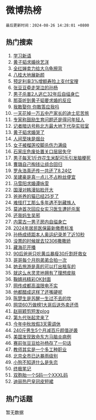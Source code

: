 # 微博热榜

`最后更新时间：2024-08-26 14:28:01 +0800`

## 热门搜索

1. [学习新语](https://m.weibo.cn/search?containerid=100103type%3D1%26t%3D10%26q%3D%23%E5%AD%A6%E4%B9%A0%E6%96%B0%E8%AF%AD%23&stream_entry_id=51&isnewpage=1&extparam=seat%3D1%26stream_entry_id%3D51%26c_type%3D51%26cate%3D10103%26pos%3D0%26q%3D%2523%25E5%25AD%25A6%25E4%25B9%25A0%25E6%2596%25B0%25E8%25AF%25AD%2523%26dgr%3D0%26filter_type%3Drealtimehot%26display_time%3D1724653680%26pre_seqid%3D172465368058509450124)
1. [黄子韬求婚徐艺洋](https://m.weibo.cn/search?containerid=100103type%3D1%26t%3D10%26q%3D%E9%BB%84%E5%AD%90%E9%9F%AC%E6%B1%82%E5%A9%9A%E5%BE%90%E8%89%BA%E6%B4%8B&stream_entry_id=31&isnewpage=1&extparam=seat%3D1%26lcate%3D5001%26band_rank%3D1%26q%3D%25E9%25BB%2584%25E5%25AD%2590%25E9%259F%25AC%25E6%25B1%2582%25E5%25A9%259A%25E5%25BE%2590%25E8%2589%25BA%25E6%25B4%258B%26dgr%3D0%26filter_type%3Drealtimehot%26c_type%3D31%26flag%3D2%26pos%3D0%26cate%3D5001%26realpos%3D1%26stream_entry_id%3D31%26display_time%3D1724653680%26pre_seqid%3D172465368058509450124)
1. [全红婵卖力给大乌龟擦背](https://m.weibo.cn/search?containerid=100103type%3D1%26t%3D10%26q%3D%23%E5%85%A8%E7%BA%A2%E5%A9%B5%E5%8D%96%E5%8A%9B%E7%BB%99%E5%A4%A7%E4%B9%8C%E9%BE%9F%E6%93%A6%E8%83%8C%23&stream_entry_id=31&isnewpage=1&extparam=seat%3D1%26lcate%3D5001%26band_rank%3D2%26q%3D%2523%25E5%2585%25A8%25E7%25BA%25A2%25E5%25A9%25B5%25E5%258D%2596%25E5%258A%259B%25E7%25BB%2599%25E5%25A4%25A7%25E4%25B9%258C%25E9%25BE%259F%25E6%2593%25A6%25E8%2583%258C%2523%26dgr%3D0%26filter_type%3Drealtimehot%26c_type%3D31%26flag%3D1%26pos%3D1%26cate%3D5001%26realpos%3D2%26stream_entry_id%3D31%26display_time%3D1724653680%26pre_seqid%3D172465368058509450124)
1. [八桂大地展新颜](https://m.weibo.cn/search?containerid=100103type%3D1%26t%3D10%26q%3D%23%E5%85%AB%E6%A1%82%E5%A4%A7%E5%9C%B0%E5%B1%95%E6%96%B0%E9%A2%9C%23&stream_entry_id=31&isnewpage=1&extparam=seat%3D1%26lcate%3D5001%26band_rank%3D3%26q%3D%2523%25E5%2585%25AB%25E6%25A1%2582%25E5%25A4%25A7%25E5%259C%25B0%25E5%25B1%2595%25E6%2596%25B0%25E9%25A2%259C%2523%26dgr%3D0%26filter_type%3Drealtimehot%26c_type%3D31%26flag%3D0%26pos%3D2%26cate%3D5001%26realpos%3D3%26stream_entry_id%3D31%26display_time%3D1724653680%26pre_seqid%3D172465368058509450124)
1. [预定利率3%增额寿险上支付宝搜](https://m.weibo.cn/search?containerid=100103type%3D1%26t%3D10%26q%3D%23%E9%A2%84%E5%AE%9A%E5%88%A9%E7%8E%873%25%E5%A2%9E%E9%A2%9D%E5%AF%BF%E9%99%A9%E4%B8%8A%E6%94%AF%E4%BB%98%E5%AE%9D%E6%90%9C%23&stream_entry_id=31&isnewpage=1&extparam=seat%3D1%26lcate%3D5001%26band_rank%3D4%26q%3D%2523%25E9%25A2%2584%25E5%25AE%259A%25E5%2588%25A9%25E7%258E%25873%2525%25E5%25A2%259E%25E9%25A2%259D%25E5%25AF%25BF%25E9%2599%25A9%25E4%25B8%258A%25E6%2594%25AF%25E4%25BB%2598%25E5%25AE%259D%25E6%2590%259C%2523%26dgr%3D0%26filter_type%3Drealtimehot%26adid%3D251263%26c_type%3D31%26stream_entry_id%3D31%26pos%3D3%26topic_ad%3D1%26cate%3D5001%26is_ad_pos%3D1%26display_time%3D1724653680%26pre_seqid%3D172465368058509450124)
1. [张豆豆牵走哭泣的孙杨](https://m.weibo.cn/search?containerid=100103type%3D1%26t%3D10%26q%3D%23%E5%BC%A0%E8%B1%86%E8%B1%86%E7%89%B5%E8%B5%B0%E5%93%AD%E6%B3%A3%E7%9A%84%E5%AD%99%E6%9D%A8%23&stream_entry_id=31&isnewpage=1&extparam=seat%3D1%26lcate%3D5001%26band_rank%3D4%26q%3D%2523%25E5%25BC%25A0%25E8%25B1%2586%25E8%25B1%2586%25E7%2589%25B5%25E8%25B5%25B0%25E5%2593%25AD%25E6%25B3%25A3%25E7%259A%2584%25E5%25AD%2599%25E6%259D%25A8%2523%26dgr%3D0%26filter_type%3Drealtimehot%26c_type%3D31%26flag%3D16%26pos%3D4%26cate%3D5001%26realpos%3D4%26stream_entry_id%3D31%26display_time%3D1724653680%26pre_seqid%3D172465368058509450124)
1. [男子杀害2人逃亡32年后自缢身亡](https://m.weibo.cn/search?containerid=100103type%3D1%26t%3D10%26q%3D%23%E7%94%B7%E5%AD%90%E6%9D%80%E5%AE%B32%E4%BA%BA%E9%80%83%E4%BA%A132%E5%B9%B4%E5%90%8E%E8%87%AA%E7%BC%A2%E8%BA%AB%E4%BA%A1%23&stream_entry_id=31&isnewpage=1&extparam=seat%3D1%26lcate%3D5001%26band_rank%3D5%26q%3D%2523%25E7%2594%25B7%25E5%25AD%2590%25E6%259D%2580%25E5%25AE%25B32%25E4%25BA%25BA%25E9%2580%2583%25E4%25BA%25A132%25E5%25B9%25B4%25E5%2590%258E%25E8%2587%25AA%25E7%25BC%25A2%25E8%25BA%25AB%25E4%25BA%25A1%2523%26dgr%3D0%26filter_type%3Drealtimehot%26c_type%3D31%26flag%3D0%26pos%3D5%26cate%3D5001%26realpos%3D5%26stream_entry_id%3D31%26display_time%3D1724653680%26pre_seqid%3D172465368058509450124)
1. [那英听到黄子韬要求婚的反应](https://m.weibo.cn/search?containerid=100103type%3D1%26t%3D10%26q%3D%E9%82%A3%E8%8B%B1%E5%90%AC%E5%88%B0%E9%BB%84%E5%AD%90%E9%9F%AC%E8%A6%81%E6%B1%82%E5%A9%9A%E7%9A%84%E5%8F%8D%E5%BA%94&stream_entry_id=31&isnewpage=1&extparam=seat%3D1%26lcate%3D5001%26band_rank%3D6%26q%3D%25E9%2582%25A3%25E8%258B%25B1%25E5%2590%25AC%25E5%2588%25B0%25E9%25BB%2584%25E5%25AD%2590%25E9%259F%25AC%25E8%25A6%2581%25E6%25B1%2582%25E5%25A9%259A%25E7%259A%2584%25E5%258F%258D%25E5%25BA%2594%26dgr%3D0%26filter_type%3Drealtimehot%26c_type%3D31%26flag%3D1%26pos%3D6%26cate%3D5001%26realpos%3D6%26stream_entry_id%3D31%26display_time%3D1724653680%26pre_seqid%3D172465368058509450124)
1. [我敢娶你 你敢答应我吗](https://m.weibo.cn/search?containerid=100103type%3D1%26t%3D10%26q%3D%E6%88%91%E6%95%A2%E5%A8%B6%E4%BD%A0+%E4%BD%A0%E6%95%A2%E7%AD%94%E5%BA%94%E6%88%91%E5%90%97&stream_entry_id=31&isnewpage=1&extparam=seat%3D1%26lcate%3D5001%26band_rank%3D7%26q%3D%25E6%2588%2591%25E6%2595%25A2%25E5%25A8%25B6%25E4%25BD%25A0%2520%25E4%25BD%25A0%25E6%2595%25A2%25E7%25AD%2594%25E5%25BA%2594%25E6%2588%2591%25E5%2590%2597%26dgr%3D0%26filter_type%3Drealtimehot%26c_type%3D31%26flag%3D2%26pos%3D7%26cate%3D5001%26realpos%3D7%26stream_entry_id%3D31%26display_time%3D1724653680%26pre_seqid%3D172465368058509450124)
1. [一天花掉一万五中产家长的迪士尼苦旅](https://m.weibo.cn/search?containerid=100103type%3D1%26t%3D10%26q%3D%23%E4%B8%80%E5%A4%A9%E8%8A%B1%E6%8E%89%E4%B8%80%E4%B8%87%E4%BA%94%E4%B8%AD%E4%BA%A7%E5%AE%B6%E9%95%BF%E7%9A%84%E8%BF%AA%E5%A3%AB%E5%B0%BC%E8%8B%A6%E6%97%85%23&stream_entry_id=31&isnewpage=1&extparam=seat%3D1%26lcate%3D5001%26band_rank%3D8%26q%3D%2523%25E4%25B8%2580%25E5%25A4%25A9%25E8%258A%25B1%25E6%258E%2589%25E4%25B8%2580%25E4%25B8%2587%25E4%25BA%2594%25E4%25B8%25AD%25E4%25BA%25A7%25E5%25AE%25B6%25E9%2595%25BF%25E7%259A%2584%25E8%25BF%25AA%25E5%25A3%25AB%25E5%25B0%25BC%25E8%258B%25A6%25E6%2597%2585%2523%26dgr%3D0%26filter_type%3Drealtimehot%26c_type%3D31%26flag%3D1%26pos%3D8%26cate%3D5001%26realpos%3D8%26stream_entry_id%3D31%26display_time%3D1724653680%26pre_seqid%3D172465368058509450124)
1. [专家称鼓励生育问题还是得问年轻人](https://m.weibo.cn/search?containerid=100103type%3D1%26t%3D10%26q%3D%23%E4%B8%93%E5%AE%B6%E7%A7%B0%E9%BC%93%E5%8A%B1%E7%94%9F%E8%82%B2%E9%97%AE%E9%A2%98%E8%BF%98%E6%98%AF%E5%BE%97%E9%97%AE%E5%B9%B4%E8%BD%BB%E4%BA%BA%23&stream_entry_id=31&isnewpage=1&extparam=seat%3D1%26lcate%3D5001%26band_rank%3D9%26q%3D%2523%25E4%25B8%2593%25E5%25AE%25B6%25E7%25A7%25B0%25E9%25BC%2593%25E5%258A%25B1%25E7%2594%259F%25E8%2582%25B2%25E9%2597%25AE%25E9%25A2%2598%25E8%25BF%2598%25E6%2598%25AF%25E5%25BE%2597%25E9%2597%25AE%25E5%25B9%25B4%25E8%25BD%25BB%25E4%25BA%25BA%2523%26dgr%3D0%26filter_type%3Drealtimehot%26c_type%3D31%26flag%3D0%26pos%3D9%26cate%3D5001%26realpos%3D9%26stream_entry_id%3D31%26display_time%3D1724653680%26pre_seqid%3D172465368058509450124)
1. [记者暗访号称北方最大地下代孕实验室](https://m.weibo.cn/search?containerid=100103type%3D1%26t%3D10%26q%3D%23%E8%AE%B0%E8%80%85%E6%9A%97%E8%AE%BF%E5%8F%B7%E7%A7%B0%E5%8C%97%E6%96%B9%E6%9C%80%E5%A4%A7%E5%9C%B0%E4%B8%8B%E4%BB%A3%E5%AD%95%E5%AE%9E%E9%AA%8C%E5%AE%A4%23&stream_entry_id=31&isnewpage=1&extparam=seat%3D1%26lcate%3D5001%26band_rank%3D10%26q%3D%2523%25E8%25AE%25B0%25E8%2580%2585%25E6%259A%2597%25E8%25AE%25BF%25E5%258F%25B7%25E7%25A7%25B0%25E5%258C%2597%25E6%2596%25B9%25E6%259C%2580%25E5%25A4%25A7%25E5%259C%25B0%25E4%25B8%258B%25E4%25BB%25A3%25E5%25AD%2595%25E5%25AE%259E%25E9%25AA%258C%25E5%25AE%25A4%2523%26dgr%3D0%26filter_type%3Drealtimehot%26c_type%3D31%26flag%3D1%26pos%3D10%26cate%3D5001%26realpos%3D10%26stream_entry_id%3D31%26display_time%3D1724653680%26pre_seqid%3D172465368058509450124)
1. [黄子韬求婚哭了](https://m.weibo.cn/search?containerid=100103type%3D1%26t%3D10%26q%3D%23%E9%BB%84%E5%AD%90%E9%9F%AC%E6%B1%82%E5%A9%9A%E5%93%AD%E4%BA%86%23&stream_entry_id=31&isnewpage=1&extparam=seat%3D1%26lcate%3D5001%26band_rank%3D11%26q%3D%2523%25E9%25BB%2584%25E5%25AD%2590%25E9%259F%25AC%25E6%25B1%2582%25E5%25A9%259A%25E5%2593%25AD%25E4%25BA%2586%2523%26dgr%3D0%26filter_type%3Drealtimehot%26c_type%3D31%26flag%3D0%26pos%3D11%26cate%3D5001%26realpos%3D11%26stream_entry_id%3D31%26display_time%3D1724653680%26pre_seqid%3D172465368058509450124)
1. [人间至味是烟台](https://m.weibo.cn/search?containerid=100103type%3D1%26t%3D10%26q%3D%23%E4%BA%BA%E9%97%B4%E8%87%B3%E5%91%B3%E6%98%AF%E7%83%9F%E5%8F%B0%23&stream_entry_id=31&isnewpage=1&extparam=seat%3D1%26lcate%3D5001%26band_rank%3D12%26q%3D%2523%25E4%25BA%25BA%25E9%2597%25B4%25E8%2587%25B3%25E5%2591%25B3%25E6%2598%25AF%25E7%2583%259F%25E5%258F%25B0%2523%26dgr%3D0%26filter_type%3Drealtimehot%26adid%3D251171%26c_type%3D31%26flag%3D0%26pos%3D12%26cate%3D5001%26realpos%3D12%26stream_entry_id%3D31%26display_time%3D1724653680%26pre_seqid%3D172465368058509450124)
1. [女子被榴莲咬脚杀伤力满级](https://m.weibo.cn/search?containerid=100103type%3D1%26t%3D10%26q%3D%23%E5%A5%B3%E5%AD%90%E8%A2%AB%E6%A6%B4%E8%8E%B2%E5%92%AC%E8%84%9A%E6%9D%80%E4%BC%A4%E5%8A%9B%E6%BB%A1%E7%BA%A7%23&stream_entry_id=31&isnewpage=1&extparam=seat%3D1%26lcate%3D5001%26band_rank%3D13%26q%3D%2523%25E5%25A5%25B3%25E5%25AD%2590%25E8%25A2%25AB%25E6%25A6%25B4%25E8%258E%25B2%25E5%2592%25AC%25E8%2584%259A%25E6%259D%2580%25E4%25BC%25A4%25E5%258A%259B%25E6%25BB%25A1%25E7%25BA%25A7%2523%26dgr%3D0%26filter_type%3Drealtimehot%26c_type%3D31%26flag%3D1%26pos%3D13%26cate%3D5001%26realpos%3D13%26stream_entry_id%3D31%26display_time%3D1724653680%26pre_seqid%3D172465368058509450124)
1. [石家庄危废处置关口层层失守](https://m.weibo.cn/search?containerid=100103type%3D1%26t%3D10%26q%3D%23%E7%9F%B3%E5%AE%B6%E5%BA%84%E5%8D%B1%E5%BA%9F%E5%A4%84%E7%BD%AE%E5%85%B3%E5%8F%A3%E5%B1%82%E5%B1%82%E5%A4%B1%E5%AE%88%23&stream_entry_id=31&isnewpage=1&extparam=seat%3D1%26lcate%3D5001%26band_rank%3D14%26q%3D%2523%25E7%259F%25B3%25E5%25AE%25B6%25E5%25BA%2584%25E5%258D%25B1%25E5%25BA%259F%25E5%25A4%2584%25E7%25BD%25AE%25E5%2585%25B3%25E5%258F%25A3%25E5%25B1%2582%25E5%25B1%2582%25E5%25A4%25B1%25E5%25AE%2588%2523%26dgr%3D0%26filter_type%3Drealtimehot%26c_type%3D31%26flag%3D1%26pos%3D14%26cate%3D5001%26realpos%3D14%26stream_entry_id%3D31%26display_time%3D1724653680%26pre_seqid%3D172465368058509450124)
1. [男子每天1斤炸花生米配可乐引发脑梗死](https://m.weibo.cn/search?containerid=100103type%3D1%26t%3D10%26q%3D%23%E7%94%B7%E5%AD%90%E6%AF%8F%E5%A4%A91%E6%96%A4%E7%82%B8%E8%8A%B1%E7%94%9F%E7%B1%B3%E9%85%8D%E5%8F%AF%E4%B9%90%E5%BC%95%E5%8F%91%E8%84%91%E6%A2%97%E6%AD%BB%23&stream_entry_id=31&isnewpage=1&extparam=seat%3D1%26lcate%3D5001%26band_rank%3D15%26q%3D%2523%25E7%2594%25B7%25E5%25AD%2590%25E6%25AF%258F%25E5%25A4%25A91%25E6%2596%25A4%25E7%2582%25B8%25E8%258A%25B1%25E7%2594%259F%25E7%25B1%25B3%25E9%2585%258D%25E5%258F%25AF%25E4%25B9%2590%25E5%25BC%2595%25E5%258F%2591%25E8%2584%2591%25E6%25A2%2597%25E6%25AD%25BB%2523%26dgr%3D0%26filter_type%3Drealtimehot%26c_type%3D31%26flag%3D1%26pos%3D15%26cate%3D5001%26realpos%3D15%26stream_entry_id%3D31%26display_time%3D1724653680%26pre_seqid%3D172465368058509450124)
1. [曹璐自己掏钱让组合回归](https://m.weibo.cn/search?containerid=100103type%3D1%26t%3D10%26q%3D%23%E6%9B%B9%E7%92%90%E8%87%AA%E5%B7%B1%E6%8E%8F%E9%92%B1%E8%AE%A9%E7%BB%84%E5%90%88%E5%9B%9E%E5%BD%92%23&stream_entry_id=31&isnewpage=1&extparam=seat%3D1%26lcate%3D5001%26band_rank%3D16%26q%3D%2523%25E6%259B%25B9%25E7%2592%2590%25E8%2587%25AA%25E5%25B7%25B1%25E6%258E%258F%25E9%2592%25B1%25E8%25AE%25A9%25E7%25BB%2584%25E5%2590%2588%25E5%259B%259E%25E5%25BD%2592%2523%26dgr%3D0%26filter_type%3Drealtimehot%26c_type%3D31%26flag%3D1%26pos%3D16%26cate%3D5001%26realpos%3D16%26stream_entry_id%3D31%26display_time%3D1724653680%26pre_seqid%3D172465368058509450124)
1. [罗永浩真还传一共还了8.24亿](https://m.weibo.cn/search?containerid=100103type%3D1%26t%3D10%26q%3D%23%E7%BD%97%E6%B0%B8%E6%B5%A9%E7%9C%9F%E8%BF%98%E4%BC%A0%E4%B8%80%E5%85%B1%E8%BF%98%E4%BA%868.24%E4%BA%BF%23&stream_entry_id=31&isnewpage=1&extparam=seat%3D1%26lcate%3D5001%26band_rank%3D17%26q%3D%2523%25E7%25BD%2597%25E6%25B0%25B8%25E6%25B5%25A9%25E7%259C%259F%25E8%25BF%2598%25E4%25BC%25A0%25E4%25B8%2580%25E5%2585%25B1%25E8%25BF%2598%25E4%25BA%25868.24%25E4%25BA%25BF%2523%26dgr%3D0%26filter_type%3Drealtimehot%26c_type%3D31%26flag%3D0%26pos%3D17%26cate%3D5001%26realpos%3D17%26stream_entry_id%3D31%26display_time%3D1724653680%26pre_seqid%3D172465368058509450124)
1. [吴建豪是真一点儿不占粉丝便宜](https://m.weibo.cn/search?containerid=100103type%3D1%26t%3D10%26q%3D%E5%90%B4%E5%BB%BA%E8%B1%AA%E6%98%AF%E7%9C%9F%E4%B8%80%E7%82%B9%E5%84%BF%E4%B8%8D%E5%8D%A0%E7%B2%89%E4%B8%9D%E4%BE%BF%E5%AE%9C&stream_entry_id=31&isnewpage=1&extparam=seat%3D1%26lcate%3D5001%26band_rank%3D18%26q%3D%25E5%2590%25B4%25E5%25BB%25BA%25E8%25B1%25AA%25E6%2598%25AF%25E7%259C%259F%25E4%25B8%2580%25E7%2582%25B9%25E5%2584%25BF%25E4%25B8%258D%25E5%258D%25A0%25E7%25B2%2589%25E4%25B8%259D%25E4%25BE%25BF%25E5%25AE%259C%26dgr%3D0%26filter_type%3Drealtimehot%26c_type%3D31%26flag%3D1%26pos%3D18%26cate%3D5001%26realpos%3D18%26stream_entry_id%3D31%26display_time%3D1724653680%26pre_seqid%3D172465368058509450124)
1. [马雪阳求婚谭咏雯](https://m.weibo.cn/search?containerid=100103type%3D1%26t%3D10%26q%3D%E9%A9%AC%E9%9B%AA%E9%98%B3%E6%B1%82%E5%A9%9A%E8%B0%AD%E5%92%8F%E9%9B%AF&stream_entry_id=31&isnewpage=1&extparam=seat%3D1%26lcate%3D5001%26band_rank%3D19%26q%3D%25E9%25A9%25AC%25E9%259B%25AA%25E9%2598%25B3%25E6%25B1%2582%25E5%25A9%259A%25E8%25B0%25AD%25E5%2592%258F%25E9%259B%25AF%26dgr%3D0%26filter_type%3Drealtimehot%26c_type%3D31%26flag%3D2%26pos%3D19%26cate%3D5001%26realpos%3D19%26stream_entry_id%3D31%26display_time%3D1724653680%26pre_seqid%3D172465368058509450124)
1. [国漫对韩漫贴脸开大](https://m.weibo.cn/search?containerid=100103type%3D1%26t%3D10%26q%3D%E5%9B%BD%E6%BC%AB%E5%AF%B9%E9%9F%A9%E6%BC%AB%E8%B4%B4%E8%84%B8%E5%BC%80%E5%A4%A7&stream_entry_id=31&isnewpage=1&extparam=seat%3D1%26lcate%3D5001%26band_rank%3D20%26q%3D%25E5%259B%25BD%25E6%25BC%25AB%25E5%25AF%25B9%25E9%259F%25A9%25E6%25BC%25AB%25E8%25B4%25B4%25E8%2584%25B8%25E5%25BC%2580%25E5%25A4%25A7%26dgr%3D0%26filter_type%3Drealtimehot%26c_type%3D31%26flag%3D0%26pos%3D20%26cate%3D5001%26realpos%3D20%26stream_entry_id%3D31%26display_time%3D1724653680%26pre_seqid%3D172465368058509450124)
1. [爸爸养的猫已经25岁了](https://m.weibo.cn/search?containerid=100103type%3D1%26t%3D10%26q%3D%23%E7%88%B8%E7%88%B8%E5%85%BB%E7%9A%84%E7%8C%AB%E5%B7%B2%E7%BB%8F25%E5%B2%81%E4%BA%86%23&stream_entry_id=31&isnewpage=1&extparam=seat%3D1%26lcate%3D5001%26band_rank%3D21%26q%3D%2523%25E7%2588%25B8%25E7%2588%25B8%25E5%2585%25BB%25E7%259A%2584%25E7%258C%25AB%25E5%25B7%25B2%25E7%25BB%258F25%25E5%25B2%2581%25E4%25BA%2586%2523%26dgr%3D0%26filter_type%3Drealtimehot%26c_type%3D31%26flag%3D1%26pos%3D21%26cate%3D5001%26realpos%3D21%26stream_entry_id%3D31%26display_time%3D1724653680%26pre_seqid%3D172465368058509450124)
1. [难怪打工那么多年遇不到藏族人](https://m.weibo.cn/search?containerid=100103type%3D1%26t%3D10%26q%3D%E9%9A%BE%E6%80%AA%E6%89%93%E5%B7%A5%E9%82%A3%E4%B9%88%E5%A4%9A%E5%B9%B4%E9%81%87%E4%B8%8D%E5%88%B0%E8%97%8F%E6%97%8F%E4%BA%BA&stream_entry_id=31&isnewpage=1&extparam=seat%3D1%26lcate%3D5001%26band_rank%3D22%26q%3D%25E9%259A%25BE%25E6%2580%25AA%25E6%2589%2593%25E5%25B7%25A5%25E9%2582%25A3%25E4%25B9%2588%25E5%25A4%259A%25E5%25B9%25B4%25E9%2581%2587%25E4%25B8%258D%25E5%2588%25B0%25E8%2597%258F%25E6%2597%258F%25E4%25BA%25BA%26dgr%3D0%26filter_type%3Drealtimehot%26c_type%3D31%26flag%3D0%26pos%3D22%26cate%3D5001%26realpos%3D22%26stream_entry_id%3D31%26display_time%3D1724653680%26pre_seqid%3D172465368058509450124)
1. [莫迪首次回应女实习医生遭奸杀案](https://m.weibo.cn/search?containerid=100103type%3D1%26t%3D10%26q%3D%23%E8%8E%AB%E8%BF%AA%E9%A6%96%E6%AC%A1%E5%9B%9E%E5%BA%94%E5%A5%B3%E5%AE%9E%E4%B9%A0%E5%8C%BB%E7%94%9F%E9%81%AD%E5%A5%B8%E6%9D%80%E6%A1%88%23&stream_entry_id=31&isnewpage=1&extparam=seat%3D1%26lcate%3D5001%26band_rank%3D23%26q%3D%2523%25E8%258E%25AB%25E8%25BF%25AA%25E9%25A6%2596%25E6%25AC%25A1%25E5%259B%259E%25E5%25BA%2594%25E5%25A5%25B3%25E5%25AE%259E%25E4%25B9%25A0%25E5%258C%25BB%25E7%2594%259F%25E9%2581%25AD%25E5%25A5%25B8%25E6%259D%2580%25E6%25A1%2588%2523%26dgr%3D0%26filter_type%3Drealtimehot%26c_type%3D31%26flag%3D0%26pos%3D23%26cate%3D5001%26realpos%3D23%26stream_entry_id%3D31%26display_time%3D1724653680%26pre_seqid%3D172465368058509450124)
1. [还我妈生吴邪](https://m.weibo.cn/search?containerid=100103type%3D1%26t%3D10%26q%3D%E8%BF%98%E6%88%91%E5%A6%88%E7%94%9F%E5%90%B4%E9%82%AA&stream_entry_id=31&isnewpage=1&extparam=seat%3D1%26lcate%3D5001%26band_rank%3D24%26q%3D%25E8%25BF%2598%25E6%2588%2591%25E5%25A6%2588%25E7%2594%259F%25E5%2590%25B4%25E9%2582%25AA%26dgr%3D0%26filter_type%3Drealtimehot%26c_type%3D31%26flag%3D1%26pos%3D24%26cate%3D5001%26realpos%3D24%26stream_entry_id%3D31%26display_time%3D1724653680%26pre_seqid%3D172465368058509450124)
1. [内蒙古一男子房内自缢身亡](https://m.weibo.cn/search?containerid=100103type%3D1%26t%3D10%26q%3D%23%E5%86%85%E8%92%99%E5%8F%A4%E4%B8%80%E7%94%B7%E5%AD%90%E6%88%BF%E5%86%85%E8%87%AA%E7%BC%A2%E8%BA%AB%E4%BA%A1%23&stream_entry_id=31&isnewpage=1&extparam=seat%3D1%26lcate%3D5001%26band_rank%3D25%26q%3D%2523%25E5%2586%2585%25E8%2592%2599%25E5%258F%25A4%25E4%25B8%2580%25E7%2594%25B7%25E5%25AD%2590%25E6%2588%25BF%25E5%2586%2585%25E8%2587%25AA%25E7%25BC%25A2%25E8%25BA%25AB%25E4%25BA%25A1%2523%26dgr%3D0%26filter_type%3Drealtimehot%26c_type%3D31%26flag%3D1%26pos%3D25%26cate%3D5001%26realpos%3D25%26stream_entry_id%3D31%26display_time%3D1724653680%26pre_seqid%3D172465368058509450124)
1. [2024年居民医保最新缴费标准](https://m.weibo.cn/search?containerid=100103type%3D1%26t%3D10%26q%3D%232024%E5%B9%B4%E5%B1%85%E6%B0%91%E5%8C%BB%E4%BF%9D%E6%9C%80%E6%96%B0%E7%BC%B4%E8%B4%B9%E6%A0%87%E5%87%86%23&stream_entry_id=31&isnewpage=1&extparam=seat%3D1%26lcate%3D5001%26band_rank%3D26%26q%3D%25232024%25E5%25B9%25B4%25E5%25B1%2585%25E6%25B0%2591%25E5%258C%25BB%25E4%25BF%259D%25E6%259C%2580%25E6%2596%25B0%25E7%25BC%25B4%25E8%25B4%25B9%25E6%25A0%2587%25E5%2587%2586%2523%26dgr%3D0%26filter_type%3Drealtimehot%26c_type%3D31%26flag%3D0%26pos%3D26%26cate%3D5001%26realpos%3D26%26stream_entry_id%3D31%26display_time%3D1724653680%26pre_seqid%3D172465368058509450124)
1. [孙杨成绩距本人奥运纪录差了近10秒](https://m.weibo.cn/search?containerid=100103type%3D1%26t%3D10%26q%3D%23%E5%AD%99%E6%9D%A8%E6%88%90%E7%BB%A9%E8%B7%9D%E6%9C%AC%E4%BA%BA%E5%A5%A5%E8%BF%90%E7%BA%AA%E5%BD%95%E5%B7%AE%E4%BA%86%E8%BF%9110%E7%A7%92%23&stream_entry_id=31&isnewpage=1&extparam=seat%3D1%26lcate%3D5001%26band_rank%3D27%26q%3D%2523%25E5%25AD%2599%25E6%259D%25A8%25E6%2588%2590%25E7%25BB%25A9%25E8%25B7%259D%25E6%259C%25AC%25E4%25BA%25BA%25E5%25A5%25A5%25E8%25BF%2590%25E7%25BA%25AA%25E5%25BD%2595%25E5%25B7%25AE%25E4%25BA%2586%25E8%25BF%259110%25E7%25A7%2592%2523%26dgr%3D0%26filter_type%3Drealtimehot%26c_type%3D31%26flag%3D0%26pos%3D27%26cate%3D5001%26realpos%3D27%26stream_entry_id%3D31%26display_time%3D1724653680%26pre_seqid%3D172465368058509450124)
1. [没票的时候就去12306撒撒娇](https://m.weibo.cn/search?containerid=100103type%3D1%26t%3D10%26q%3D%23%E6%B2%A1%E7%A5%A8%E7%9A%84%E6%97%B6%E5%80%99%E5%B0%B1%E5%8E%BB12306%E6%92%92%E6%92%92%E5%A8%87%23&stream_entry_id=31&isnewpage=1&extparam=seat%3D1%26lcate%3D5001%26band_rank%3D28%26q%3D%2523%25E6%25B2%25A1%25E7%25A5%25A8%25E7%259A%2584%25E6%2597%25B6%25E5%2580%2599%25E5%25B0%25B1%25E5%258E%25BB12306%25E6%2592%2592%25E6%2592%2592%25E5%25A8%2587%2523%26dgr%3D0%26filter_type%3Drealtimehot%26c_type%3D31%26flag%3D1%26pos%3D28%26cate%3D5001%26realpos%3D28%26stream_entry_id%3D31%26display_time%3D1724653680%26pre_seqid%3D172465368058509450124)
1. [藏海花开播](https://m.weibo.cn/search?containerid=100103type%3D1%26t%3D10%26q%3D%23%E8%97%8F%E6%B5%B7%E8%8A%B1%E5%BC%80%E6%92%AD%23&stream_entry_id=31&isnewpage=1&extparam=seat%3D1%26lcate%3D5001%26band_rank%3D29%26q%3D%2523%25E8%2597%258F%25E6%25B5%25B7%25E8%258A%25B1%25E5%25BC%2580%25E6%2592%25AD%2523%26dgr%3D0%26filter_type%3Drealtimehot%26c_type%3D31%26flag%3D0%26pos%3D29%26cate%3D5001%26realpos%3D29%26stream_entry_id%3D31%26display_time%3D1724653680%26pre_seqid%3D172465368058509450124)
1. [90后爸爸只吃黄瓜暴瘦30斤割肝救女](https://m.weibo.cn/search?containerid=100103type%3D1%26t%3D10%26q%3D%2390%E5%90%8E%E7%88%B8%E7%88%B8%E5%8F%AA%E5%90%83%E9%BB%84%E7%93%9C%E6%9A%B4%E7%98%A630%E6%96%A4%E5%89%B2%E8%82%9D%E6%95%91%E5%A5%B3%23&stream_entry_id=31&isnewpage=1&extparam=seat%3D1%26lcate%3D5001%26band_rank%3D30%26q%3D%252390%25E5%2590%258E%25E7%2588%25B8%25E7%2588%25B8%25E5%258F%25AA%25E5%2590%2583%25E9%25BB%2584%25E7%2593%259C%25E6%259A%25B4%25E7%2598%25A630%25E6%2596%25A4%25E5%2589%25B2%25E8%2582%259D%25E6%2595%2591%25E5%25A5%25B3%2523%26dgr%3D0%26filter_type%3Drealtimehot%26c_type%3D31%26flag%3D32768%26pos%3D30%26cate%3D5001%26realpos%3D30%26stream_entry_id%3D31%26display_time%3D1724653680%26pre_seqid%3D172465368058509450124)
1. [哥哥每个月抱弟弟合拍一次](https://m.weibo.cn/search?containerid=100103type%3D1%26t%3D10%26q%3D%E5%93%A5%E5%93%A5%E6%AF%8F%E4%B8%AA%E6%9C%88%E6%8A%B1%E5%BC%9F%E5%BC%9F%E5%90%88%E6%8B%8D%E4%B8%80%E6%AC%A1&stream_entry_id=31&isnewpage=1&extparam=seat%3D1%26lcate%3D5001%26band_rank%3D31%26q%3D%25E5%2593%25A5%25E5%2593%25A5%25E6%25AF%258F%25E4%25B8%25AA%25E6%259C%2588%25E6%258A%25B1%25E5%25BC%259F%25E5%25BC%259F%25E5%2590%2588%25E6%258B%258D%25E4%25B8%2580%25E6%25AC%25A1%26dgr%3D0%26filter_type%3Drealtimehot%26c_type%3D31%26flag%3D1%26pos%3D31%26cate%3D5001%26realpos%3D31%26stream_entry_id%3D31%26display_time%3D1724653680%26pre_seqid%3D172465368058509450124)
1. [她去旅游是真的可以打出租车的](https://m.weibo.cn/search?containerid=100103type%3D1%26t%3D10%26q%3D%E5%A5%B9%E5%8E%BB%E6%97%85%E6%B8%B8%E6%98%AF%E7%9C%9F%E7%9A%84%E5%8F%AF%E4%BB%A5%E6%89%93%E5%87%BA%E7%A7%9F%E8%BD%A6%E7%9A%84&stream_entry_id=31&isnewpage=1&extparam=seat%3D1%26lcate%3D5001%26band_rank%3D32%26q%3D%25E5%25A5%25B9%25E5%258E%25BB%25E6%2597%2585%25E6%25B8%25B8%25E6%2598%25AF%25E7%259C%259F%25E7%259A%2584%25E5%258F%25AF%25E4%25BB%25A5%25E6%2589%2593%25E5%2587%25BA%25E7%25A7%259F%25E8%25BD%25A6%25E7%259A%2584%26dgr%3D0%26filter_type%3Drealtimehot%26c_type%3D31%26flag%3D1%26pos%3D32%26cate%3D5001%26realpos%3D32%26stream_entry_id%3D31%26display_time%3D1724653680%26pre_seqid%3D172465368058509450124)
1. [就这么水灵灵地拥有了理想皮肤](https://m.weibo.cn/search?containerid=100103type%3D1%26t%3D10%26q%3D%23%E5%B0%B1%E8%BF%99%E4%B9%88%E6%B0%B4%E7%81%B5%E7%81%B5%E5%9C%B0%E6%8B%A5%E6%9C%89%E4%BA%86%E7%90%86%E6%83%B3%E7%9A%AE%E8%82%A4%23&stream_entry_id=31&isnewpage=1&extparam=seat%3D1%26lcate%3D5001%26band_rank%3D33%26q%3D%2523%25E5%25B0%25B1%25E8%25BF%2599%25E4%25B9%2588%25E6%25B0%25B4%25E7%2581%25B5%25E7%2581%25B5%25E5%259C%25B0%25E6%258B%25A5%25E6%259C%2589%25E4%25BA%2586%25E7%2590%2586%25E6%2583%25B3%25E7%259A%25AE%25E8%2582%25A4%2523%26dgr%3D0%26filter_type%3Drealtimehot%26adid%3D250879%26c_type%3D31%26flag%3D0%26pos%3D33%26cate%3D5001%26realpos%3D33%26stream_entry_id%3D31%26display_time%3D1724653680%26pre_seqid%3D172465368058509450124)
1. [鞠婧祎精彩OK封面](https://m.weibo.cn/search?containerid=100103type%3D1%26t%3D10%26q%3D%E9%9E%A0%E5%A9%A7%E7%A5%8E%E7%B2%BE%E5%BD%A9OK%E5%B0%81%E9%9D%A2&stream_entry_id=31&isnewpage=1&extparam=seat%3D1%26lcate%3D5001%26band_rank%3D34%26q%3D%25E9%259E%25A0%25E5%25A9%25A7%25E7%25A5%258E%25E7%25B2%25BE%25E5%25BD%25A9OK%25E5%25B0%2581%25E9%259D%25A2%26dgr%3D0%26filter_type%3Drealtimehot%26c_type%3D31%26flag%3D1%26pos%3D34%26cate%3D5001%26realpos%3D34%26stream_entry_id%3D31%26display_time%3D1724653680%26pre_seqid%3D172465368058509450124)
1. [网传成都高温限电不实](https://m.weibo.cn/search?containerid=100103type%3D1%26t%3D10%26q%3D%23%E7%BD%91%E4%BC%A0%E6%88%90%E9%83%BD%E9%AB%98%E6%B8%A9%E9%99%90%E7%94%B5%E4%B8%8D%E5%AE%9E%23&stream_entry_id=31&isnewpage=1&extparam=seat%3D1%26lcate%3D5001%26band_rank%3D35%26q%3D%2523%25E7%25BD%2591%25E4%25BC%25A0%25E6%2588%2590%25E9%2583%25BD%25E9%25AB%2598%25E6%25B8%25A9%25E9%2599%2590%25E7%2594%25B5%25E4%25B8%258D%25E5%25AE%259E%2523%26dgr%3D0%26filter_type%3Drealtimehot%26c_type%3D31%26flag%3D1%26pos%3D35%26cate%3D5001%26realpos%3D35%26stream_entry_id%3D31%26display_time%3D1724653680%26pre_seqid%3D172465368058509450124)
1. [他都醋成这样了还嘴硬呢](https://m.weibo.cn/search?containerid=100103type%3D1%26t%3D10%26q%3D%E4%BB%96%E9%83%BD%E9%86%8B%E6%88%90%E8%BF%99%E6%A0%B7%E4%BA%86%E8%BF%98%E5%98%B4%E7%A1%AC%E5%91%A2&stream_entry_id=31&isnewpage=1&extparam=seat%3D1%26lcate%3D5001%26band_rank%3D36%26q%3D%25E4%25BB%2596%25E9%2583%25BD%25E9%2586%258B%25E6%2588%2590%25E8%25BF%2599%25E6%25A0%25B7%25E4%25BA%2586%25E8%25BF%2598%25E5%2598%25B4%25E7%25A1%25AC%25E5%2591%25A2%26dgr%3D0%26filter_type%3Drealtimehot%26c_type%3D31%26flag%3D1%26pos%3D36%26cate%3D5001%26realpos%3D36%26stream_entry_id%3D31%26display_time%3D1724653680%26pre_seqid%3D172465368058509450124)
1. [陈楚生是苏醒一生过不去的坎](https://m.weibo.cn/search?containerid=100103type%3D1%26t%3D10%26q%3D%E9%99%88%E6%A5%9A%E7%94%9F%E6%98%AF%E8%8B%8F%E9%86%92%E4%B8%80%E7%94%9F%E8%BF%87%E4%B8%8D%E5%8E%BB%E7%9A%84%E5%9D%8E&stream_entry_id=31&isnewpage=1&extparam=seat%3D1%26lcate%3D5001%26band_rank%3D37%26q%3D%25E9%2599%2588%25E6%25A5%259A%25E7%2594%259F%25E6%2598%25AF%25E8%258B%258F%25E9%2586%2592%25E4%25B8%2580%25E7%2594%259F%25E8%25BF%2587%25E4%25B8%258D%25E5%258E%25BB%25E7%259A%2584%25E5%259D%258E%26dgr%3D0%26filter_type%3Drealtimehot%26c_type%3D31%26flag%3D1%26pos%3D37%26cate%3D5001%26realpos%3D37%26stream_entry_id%3D31%26display_time%3D1724653680%26pre_seqid%3D172465368058509450124)
1. [网贷60万做榜1大哥后送外卖还债](https://m.weibo.cn/search?containerid=100103type%3D1%26t%3D10%26q%3D%23%E7%BD%91%E8%B4%B760%E4%B8%87%E5%81%9A%E6%A6%9C1%E5%A4%A7%E5%93%A5%E5%90%8E%E9%80%81%E5%A4%96%E5%8D%96%E8%BF%98%E5%80%BA%23&stream_entry_id=31&isnewpage=1&extparam=seat%3D1%26lcate%3D5001%26band_rank%3D38%26q%3D%2523%25E7%25BD%2591%25E8%25B4%25B760%25E4%25B8%2587%25E5%2581%259A%25E6%25A6%259C1%25E5%25A4%25A7%25E5%2593%25A5%25E5%2590%258E%25E9%2580%2581%25E5%25A4%2596%25E5%258D%2596%25E8%25BF%2598%25E5%2580%25BA%2523%26dgr%3D0%26filter_type%3Drealtimehot%26c_type%3D31%26flag%3D0%26pos%3D38%26cate%3D5001%26realpos%3D38%26stream_entry_id%3D31%26display_time%3D1724653680%26pre_seqid%3D172465368058509450124)
1. [赵丽颖剪短发plog](https://m.weibo.cn/search?containerid=100103type%3D1%26t%3D10%26q%3D%23%E8%B5%B5%E4%B8%BD%E9%A2%96%E5%89%AA%E7%9F%AD%E5%8F%91plog%23&stream_entry_id=31&isnewpage=1&extparam=seat%3D1%26lcate%3D5001%26band_rank%3D39%26q%3D%2523%25E8%25B5%25B5%25E4%25B8%25BD%25E9%25A2%2596%25E5%2589%25AA%25E7%259F%25AD%25E5%258F%2591plog%2523%26dgr%3D0%26filter_type%3Drealtimehot%26c_type%3D31%26flag%3D0%26pos%3D39%26cate%3D5001%26realpos%3D39%26stream_entry_id%3D31%26display_time%3D1724653680%26pre_seqid%3D172465368058509450124)
1. [第九代张起灵来了](https://m.weibo.cn/search?containerid=100103type%3D1%26t%3D10%26q%3D%E7%AC%AC%E4%B9%9D%E4%BB%A3%E5%BC%A0%E8%B5%B7%E7%81%B5%E6%9D%A5%E4%BA%86&stream_entry_id=31&isnewpage=1&extparam=seat%3D1%26lcate%3D5001%26band_rank%3D40%26q%3D%25E7%25AC%25AC%25E4%25B9%259D%25E4%25BB%25A3%25E5%25BC%25A0%25E8%25B5%25B7%25E7%2581%25B5%25E6%259D%25A5%25E4%25BA%2586%26dgr%3D0%26filter_type%3Drealtimehot%26c_type%3D31%26flag%3D0%26pos%3D40%26cate%3D5001%26realpos%3D40%26stream_entry_id%3D31%26display_time%3D1724653680%26pre_seqid%3D172465368058509450124)
1. [今年中秋放假3天需调休](https://m.weibo.cn/search?containerid=100103type%3D1%26t%3D10%26q%3D%23%E4%BB%8A%E5%B9%B4%E4%B8%AD%E7%A7%8B%E6%94%BE%E5%81%873%E5%A4%A9%E9%9C%80%E8%B0%83%E4%BC%91%23&stream_entry_id=31&isnewpage=1&extparam=seat%3D1%26lcate%3D5001%26band_rank%3D41%26q%3D%2523%25E4%25BB%258A%25E5%25B9%25B4%25E4%25B8%25AD%25E7%25A7%258B%25E6%2594%25BE%25E5%2581%25873%25E5%25A4%25A9%25E9%259C%2580%25E8%25B0%2583%25E4%25BC%2591%2523%26dgr%3D0%26filter_type%3Drealtimehot%26c_type%3D31%26flag%3D0%26pos%3D41%26cate%3D5001%26realpos%3D41%26stream_entry_id%3D31%26display_time%3D1724653680%26pre_seqid%3D172465368058509450124)
1. [240斤男生5个月减百斤颜值逆袭](https://m.weibo.cn/search?containerid=100103type%3D1%26t%3D10%26q%3D%23240%E6%96%A4%E7%94%B7%E7%94%9F5%E4%B8%AA%E6%9C%88%E5%87%8F%E7%99%BE%E6%96%A4%E9%A2%9C%E5%80%BC%E9%80%86%E8%A2%AD%23&stream_entry_id=31&isnewpage=1&extparam=seat%3D1%26lcate%3D5001%26band_rank%3D42%26q%3D%2523240%25E6%2596%25A4%25E7%2594%25B7%25E7%2594%259F5%25E4%25B8%25AA%25E6%259C%2588%25E5%2587%258F%25E7%2599%25BE%25E6%2596%25A4%25E9%25A2%259C%25E5%2580%25BC%25E9%2580%2586%25E8%25A2%25AD%2523%26dgr%3D0%26filter_type%3Drealtimehot%26c_type%3D31%26flag%3D32768%26pos%3D42%26cate%3D5001%26realpos%3D42%26stream_entry_id%3D31%26display_time%3D1724653680%26pre_seqid%3D172465368058509450124)
1. [美国发现致命东方马脑炎病例](https://m.weibo.cn/search?containerid=100103type%3D1%26t%3D10%26q%3D%23%E7%BE%8E%E5%9B%BD%E5%8F%91%E7%8E%B0%E8%87%B4%E5%91%BD%E4%B8%9C%E6%96%B9%E9%A9%AC%E8%84%91%E7%82%8E%E7%97%85%E4%BE%8B%23&stream_entry_id=31&isnewpage=1&extparam=seat%3D1%26lcate%3D5001%26band_rank%3D43%26q%3D%2523%25E7%25BE%258E%25E5%259B%25BD%25E5%258F%2591%25E7%258E%25B0%25E8%2587%25B4%25E5%2591%25BD%25E4%25B8%259C%25E6%2596%25B9%25E9%25A9%25AC%25E8%2584%2591%25E7%2582%258E%25E7%2597%2585%25E4%25BE%258B%2523%26dgr%3D0%26filter_type%3Drealtimehot%26c_type%3D31%26flag%3D1%26pos%3D43%26cate%3D5001%26realpos%3D43%26stream_entry_id%3D31%26display_time%3D1724653680%26pre_seqid%3D172465368058509450124)
1. [赛前张豆豆给孙杨存了一句话](https://m.weibo.cn/search?containerid=100103type%3D1%26t%3D10%26q%3D%23%E8%B5%9B%E5%89%8D%E5%BC%A0%E8%B1%86%E8%B1%86%E7%BB%99%E5%AD%99%E6%9D%A8%E5%AD%98%E4%BA%86%E4%B8%80%E5%8F%A5%E8%AF%9D%23&stream_entry_id=31&isnewpage=1&extparam=seat%3D1%26lcate%3D5001%26band_rank%3D44%26q%3D%2523%25E8%25B5%259B%25E5%2589%258D%25E5%25BC%25A0%25E8%25B1%2586%25E8%25B1%2586%25E7%25BB%2599%25E5%25AD%2599%25E6%259D%25A8%25E5%25AD%2598%25E4%25BA%2586%25E4%25B8%2580%25E5%258F%25A5%25E8%25AF%259D%2523%26dgr%3D0%26filter_type%3Drealtimehot%26c_type%3D31%26flag%3D0%26pos%3D44%26cate%3D5001%26realpos%3D44%26stream_entry_id%3D31%26display_time%3D1724653680%26pre_seqid%3D172465368058509450124)
1. [教师其实是一个多工种职业](https://m.weibo.cn/search?containerid=100103type%3D1%26t%3D10%26q%3D%E6%95%99%E5%B8%88%E5%85%B6%E5%AE%9E%E6%98%AF%E4%B8%80%E4%B8%AA%E5%A4%9A%E5%B7%A5%E7%A7%8D%E8%81%8C%E4%B8%9A&stream_entry_id=31&isnewpage=1&extparam=seat%3D1%26lcate%3D5001%26band_rank%3D45%26q%3D%25E6%2595%2599%25E5%25B8%2588%25E5%2585%25B6%25E5%25AE%259E%25E6%2598%25AF%25E4%25B8%2580%25E4%25B8%25AA%25E5%25A4%259A%25E5%25B7%25A5%25E7%25A7%258D%25E8%2581%258C%25E4%25B8%259A%26dgr%3D0%26filter_type%3Drealtimehot%26c_type%3D31%26flag%3D1%26pos%3D45%26cate%3D5001%26realpos%3D45%26stream_entry_id%3D31%26display_time%3D1724653680%26pre_seqid%3D172465368058509450124)
1. [北京全市已达暴雨级别](https://m.weibo.cn/search?containerid=100103type%3D1%26t%3D10%26q%3D%23%E5%8C%97%E4%BA%AC%E5%85%A8%E5%B8%82%E5%B7%B2%E8%BE%BE%E6%9A%B4%E9%9B%A8%E7%BA%A7%E5%88%AB%23&stream_entry_id=31&isnewpage=1&extparam=seat%3D1%26lcate%3D5001%26band_rank%3D46%26q%3D%2523%25E5%258C%2597%25E4%25BA%25AC%25E5%2585%25A8%25E5%25B8%2582%25E5%25B7%25B2%25E8%25BE%25BE%25E6%259A%25B4%25E9%259B%25A8%25E7%25BA%25A7%25E5%2588%25AB%2523%26dgr%3D0%26filter_type%3Drealtimehot%26c_type%3D31%26flag%3D0%26pos%3D46%26cate%3D5001%26realpos%3D46%26stream_entry_id%3D31%26display_time%3D1724653680%26pre_seqid%3D172465368058509450124)
1. [小狗不知道什么是失恋](https://m.weibo.cn/search?containerid=100103type%3D1%26t%3D10%26q%3D%E5%B0%8F%E7%8B%97%E4%B8%8D%E7%9F%A5%E9%81%93%E4%BB%80%E4%B9%88%E6%98%AF%E5%A4%B1%E6%81%8B&stream_entry_id=31&isnewpage=1&extparam=seat%3D1%26lcate%3D5001%26band_rank%3D47%26q%3D%25E5%25B0%258F%25E7%258B%2597%25E4%25B8%258D%25E7%259F%25A5%25E9%2581%2593%25E4%25BB%2580%25E4%25B9%2588%25E6%2598%25AF%25E5%25A4%25B1%25E6%2581%258B%26dgr%3D0%26filter_type%3Drealtimehot%26c_type%3D31%26flag%3D1%26pos%3D47%26cate%3D5001%26realpos%3D47%26stream_entry_id%3D31%26display_time%3D1724653680%26pre_seqid%3D172465368058509450124)
1. [终极笔记](https://m.weibo.cn/search?containerid=100103type%3D1%26t%3D10%26q%3D%E7%BB%88%E6%9E%81%E7%AC%94%E8%AE%B0&stream_entry_id=31&isnewpage=1&extparam=seat%3D1%26lcate%3D5001%26band_rank%3D48%26q%3D%25E7%25BB%2588%25E6%259E%2581%25E7%25AC%2594%25E8%25AE%25B0%26dgr%3D0%26filter_type%3Drealtimehot%26c_type%3D31%26flag%3D1%26pos%3D48%26cate%3D5001%26realpos%3D48%26stream_entry_id%3D31%26display_time%3D1724653680%26pre_seqid%3D172465368058509450124)
1. [双胞胎一个S码一个XXXL码](https://m.weibo.cn/search?containerid=100103type%3D1%26t%3D10%26q%3D%23%E5%8F%8C%E8%83%9E%E8%83%8E%E4%B8%80%E4%B8%AAS%E7%A0%81%E4%B8%80%E4%B8%AAXXXL%E7%A0%81%23&stream_entry_id=31&isnewpage=1&extparam=seat%3D1%26lcate%3D5001%26band_rank%3D49%26q%3D%2523%25E5%258F%258C%25E8%2583%259E%25E8%2583%258E%25E4%25B8%2580%25E4%25B8%25AAS%25E7%25A0%2581%25E4%25B8%2580%25E4%25B8%25AAXXXL%25E7%25A0%2581%2523%26dgr%3D0%26filter_type%3Drealtimehot%26c_type%3D31%26flag%3D0%26pos%3D49%26cate%3D5001%26realpos%3D49%26stream_entry_id%3D31%26display_time%3D1724653680%26pre_seqid%3D172465368058509450124)
1. [迪丽热巴皇冠皮短裙](https://m.weibo.cn/search?containerid=100103type%3D1%26t%3D10%26q%3D%23%E8%BF%AA%E4%B8%BD%E7%83%AD%E5%B7%B4%E7%9A%87%E5%86%A0%E7%9A%AE%E7%9F%AD%E8%A3%99%23&stream_entry_id=31&isnewpage=1&extparam=seat%3D1%26lcate%3D5001%26band_rank%3D50%26q%3D%2523%25E8%25BF%25AA%25E4%25B8%25BD%25E7%2583%25AD%25E5%25B7%25B4%25E7%259A%2587%25E5%2586%25A0%25E7%259A%25AE%25E7%259F%25AD%25E8%25A3%2599%2523%26dgr%3D0%26filter_type%3Drealtimehot%26c_type%3D31%26flag%3D1%26pos%3D50%26cate%3D5001%26realpos%3D50%26stream_entry_id%3D31%26display_time%3D1724653680%26pre_seqid%3D172465368058509450124)

## 热门话题

暂无数据
